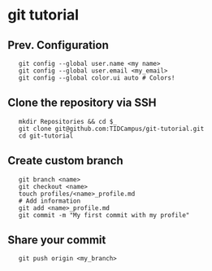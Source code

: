 git tutorial
============

Prev. Configuration
-------------------
```
   git config --global user.name <my name>
   git config --global user.email <my_email>
   git config --global color.ui auto # Colors!
```

Clone the repository via SSH
----------------------------
```
   mkdir Repositories && cd $_
   git clone git@github.com:TIDCampus/git-tutorial.git
   cd git-tutorial
```
   
Create custom branch
--------------------
```
   git branch <name>
   git checkout <name>
   touch profiles/<name>_profile.md
   # Add information
   git add <name>_profile.md
   git commit -m "My first commit with my profile"
```
   
Share your commit
-----------------
```
   git push origin <my_branch>
```
